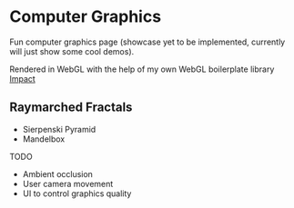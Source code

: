 # Computer Graphics
Fun computer graphics page (showcase yet to be implemented, currently will just show some cool demos).

Rendered in WebGL with the help of my own WebGL boilerplate library [Impact](https://github.com/1e9end/Impact)

## Raymarched Fractals
- Sierpenski Pyramid
- Mandelbox

TODO
- Ambient occlusion
- User camera movement
- UI to control graphics quality
